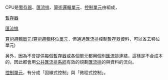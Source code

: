 CPU是[暫存器](/docs/knowledge-network-database-repository/暫存器.md)、[匯流排](/docs/knowledge-network-database-repository/匯流排.md)、[算術邏輯單元](/docs/knowledge-network-database-repository/算術邏輯單元.md)、[控制單元](/docs/knowledge-network-database-repository/控制單元.md)由組成，

[暫存器](/docs/knowledge-network-database-repository/暫存器.md)

[匯流排](/docs/knowledge-network-database-repository/匯流排.md)

[算術邏輯單元](/docs/knowledge-network-database-repository/算術邏輯單元.md)([算術邏輯移位單元](/docs/knowledge-network-database-repository/算術邏輯移位單元.md)，但通過[匯流排](/docs/knowledge-network-database-repository/匯流排.md)控制[暫存器](/docs/knowledge-network-database-repository/暫存器.md)資料，可以省去移位單元)

另外，因為不會提供每個[暫存器](/docs/knowledge-network-database-repository/暫存器.md)或各個單元都用個別[匯流排](/docs/knowledge-network-database-repository/匯流排.md)連結，這樣是不合成本的，因此都會用[公共匯流排系統](/docs/knowledge-network-database-repository/公共匯流排系統.md)有效的規劃[匯流排](/docs/knowledge-network-database-repository/匯流排.md)的與資料的流向。

[控制單元](/docs/knowledge-network-database-repository/控制單元.md)，有分成「固線式控制」與「微程式控制」。
